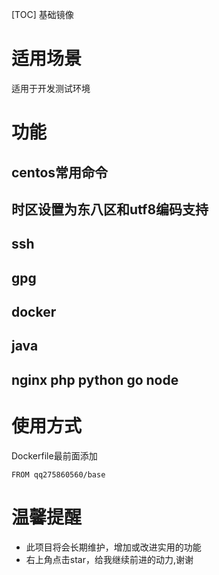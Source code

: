 [TOC]
基础镜像

# 适用场景
适用于开发测试环境

# 功能
## centos常用命令
## 时区设置为东八区和utf8编码支持
## ssh
## gpg
## docker
## java
## nginx php python go node

# 使用方式
Dockerfile最前面添加
```
FROM qq275860560/base

```

# 温馨提醒

* 此项目将会长期维护，增加或改进实用的功能
* 右上角点击star，给我继续前进的动力,谢谢